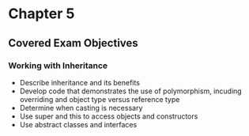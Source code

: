 # Chapter 5
## Covered Exam Objectives
### Working with Inheritance
- Describe inheritance and its benefits
- Develop code that demonstrates the use of polymorphism, incuding overriding and object type versus reference type
- Determine when casting is necessary
- Use super and this to access objects and constructors
- Use abstract classes and interfaces